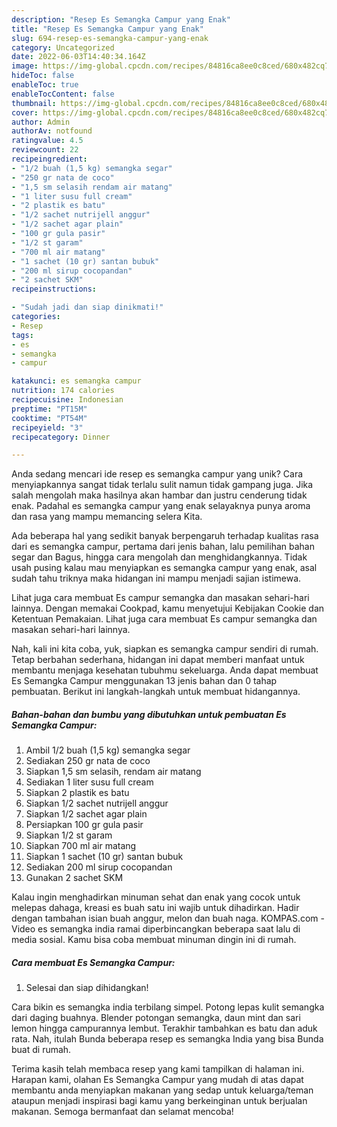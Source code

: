 ```yaml
---
description: "Resep Es Semangka Campur yang Enak"
title: "Resep Es Semangka Campur yang Enak"
slug: 694-resep-es-semangka-campur-yang-enak
category: Uncategorized
date: 2022-06-03T14:40:34.164Z
image: https://img-global.cpcdn.com/recipes/84816ca8ee0c8ced/680x482cq70/es-semangka-campur-foto-resep-utama.jpg
hideToc: false
enableToc: true
enableTocContent: false
thumbnail: https://img-global.cpcdn.com/recipes/84816ca8ee0c8ced/680x482cq70/es-semangka-campur-foto-resep-utama.jpg
cover: https://img-global.cpcdn.com/recipes/84816ca8ee0c8ced/680x482cq70/es-semangka-campur-foto-resep-utama.jpg
author: Admin
authorAv: notfound
ratingvalue: 4.5
reviewcount: 22
recipeingredient:
- "1/2 buah (1,5 kg) semangka segar"
- "250 gr nata de coco"
- "1,5 sm selasih rendam air matang"
- "1 liter susu full cream"
- "2 plastik es batu"
- "1/2 sachet nutrijell anggur"
- "1/2 sachet agar plain"
- "100 gr gula pasir"
- "1/2 st garam"
- "700 ml air matang"
- "1 sachet (10 gr) santan bubuk"
- "200 ml sirup cocopandan"
- "2 sachet SKM"
recipeinstructions:

- "Sudah jadi dan siap dinikmati!"
categories:
- Resep
tags:
- es
- semangka
- campur

katakunci: es semangka campur 
nutrition: 174 calories
recipecuisine: Indonesian
preptime: "PT15M"
cooktime: "PT54M"
recipeyield: "3"
recipecategory: Dinner

---
```





Anda sedang mencari ide resep es semangka campur yang unik? Cara menyiapkannya sangat tidak terlalu sulit namun tidak gampang juga. Jika salah mengolah maka hasilnya akan hambar dan justru cenderung tidak enak. Padahal es semangka campur yang enak selayaknya punya aroma dan rasa yang mampu memancing selera Kita.





Ada beberapa hal yang sedikit banyak berpengaruh terhadap kualitas rasa dari es semangka campur, pertama dari jenis bahan, lalu pemilihan bahan segar dan Bagus, hingga cara mengolah dan menghidangkannya. Tidak usah pusing kalau mau menyiapkan es semangka campur yang enak,      asal sudah tahu triknya maka hidangan ini mampu menjadi sajian istimewa.














Lihat juga cara membuat Es campur semangka dan masakan sehari-hari lainnya. Dengan memakai Cookpad, kamu menyetujui Kebijakan Cookie dan Ketentuan Pemakaian. Lihat juga cara membuat Es campur semangka dan masakan sehari-hari lainnya.






Nah, kali ini kita coba, yuk, siapkan es semangka campur sendiri di rumah. Tetap berbahan sederhana, hidangan ini dapat memberi manfaat untuk membantu menjaga kesehatan tubuhmu sekeluarga. Anda dapat membuat Es Semangka Campur menggunakan 13 jenis bahan dan 0 tahap pembuatan. Berikut ini langkah-langkah untuk membuat hidangannya.

<!--inarticleads1-->

##### Bahan-bahan dan bumbu yang dibutuhkan untuk pembuatan Es Semangka Campur:

1. Ambil 1/2 buah (1,5 kg) semangka segar
1. Sediakan 250 gr nata de coco
1. Siapkan 1,5 sm selasih, rendam air matang
1. Sediakan 1 liter susu full cream
1. Siapkan 2 plastik es batu
1. Siapkan 1/2 sachet nutrijell anggur
1. Siapkan 1/2 sachet agar plain
1. Persiapkan 100 gr gula pasir
1. Siapkan 1/2 st garam
1. Siapkan 700 ml air matang
1. Siapkan 1 sachet (10 gr) santan bubuk
1. Sediakan 200 ml sirup cocopandan
1. Gunakan 2 sachet SKM


Kalau ingin menghadirkan minuman sehat dan enak yang cocok untuk melepas dahaga, kreasi es buah satu ini wajib untuk dihadirkan. Hadir dengan tambahan isian buah anggur, melon dan buah naga. KOMPAS.com - Video es semangka india ramai diperbincangkan beberapa saat lalu di media sosial. Kamu bisa coba membuat minuman dingin ini di rumah. 

<!--inarticleads2-->

##### Cara membuat Es Semangka Campur:


1. Selesai dan siap dihidangkan!

Cara bikin es semangka india terbilang simpel. Potong lepas kulit semangka dari daging buahnya. Blender potongan semangka, daun mint dan sari lemon hingga campurannya lembut. Terakhir tambahkan es batu dan aduk rata. Nah, itulah Bunda beberapa resep es semangka India yang bisa Bunda buat di rumah. 

Terima kasih telah membaca resep yang kami tampilkan di halaman ini. Harapan kami, olahan Es Semangka Campur yang mudah di atas dapat membantu anda menyiapkan makanan yang sedap untuk keluarga/teman ataupun menjadi inspirasi bagi kamu yang berkeinginan untuk berjualan makanan. Semoga bermanfaat dan selamat mencoba!
